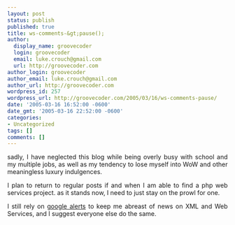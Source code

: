 ```yaml
---
layout: post
status: publish
published: true
title: ws-comments-&gt;pause();
author:
  display_name: groovecoder
  login: groovecoder
  email: luke.crouch@gmail.com
  url: http://groovecoder.com
author_login: groovecoder
author_email: luke.crouch@gmail.com
author_url: http://groovecoder.com
wordpress_id: 257
wordpress_url: http://groovecoder.com/2005/03/16/ws-comments-pause/
date: '2005-03-16 16:52:00 -0600'
date_gmt: '2005-03-16 22:52:00 -0600'
categories:
- Uncategorized
tags: []
comments: []
---
```

<div style="text-align: justify;">sadly, I have neglected this blog while being overly busy with school and my multiple jobs, as well as my tendency to lose myself into WoW and other meaningless luxury indulgences.</p>
<p>I plan to return to regular posts if and when I am able to find a php web services project. as it stands now, I need to just stay on the prowl for one.</p>
<p>I still rely on <a href="http://www.google.com/alerts">google alerts</a> to keep me abreast of news on XML and Web Services, and I suggest everyone else do the same.</div>
